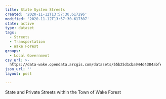 ```yaml
---
title: State System Streets
created: '2020-11-12T13:57:30.617296'
modified: '2020-11-12T13:57:30.617307'
state: active
type: dataset
tags:
  - Streets
  - Transportation
  - Wake Forest
groups:
  - Local Government
csv_url: >-
  https://data-wake.opendata.arcgis.com/datasets/55b25d1cba944d4384abfea72d9a151b_1.csv?outSR=%7B%22latestWkid%22%3A2264%2C%22wkid%22%3A102719%7D
json_url: ''
layout: post

---
```

State and Private Streets within the Town of Wake Forest
